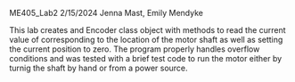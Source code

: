 ME405_Lab2
2/15/2024 Jenna Mast, Emily Mendyke

This lab creates and Encoder class object with methods to read the current value of corresponding to the location of the motor shaft as well as setting the current position to zero.
The program properly handles overflow conditions and was tested with a brief test code to run the motor either by turnig the shaft by hand or from a power source.
